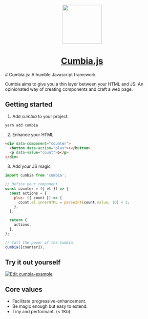 <p align="center">
  <a href="https://blog.m4x.io">
    <img src="test" height="128">
    <h1 align="center">Cumbia.js</h1>
  </a>
</p>
# Cumbia.js: A humble Javascript framework

Cumbia aims to give you a thin layer between your HTML and JS. An opinionated way of creating components and craft a web page.

## Getting started

1. Add _cumbia_ to your project.

```bash
yarn add cumbia
```

2. Enhance your HTML

```html
<div data-component="counter">
  <button data-action="plus">+</button>
  <p data-value="count">5</p>
</div>
```

3. Add your JS magic

```javascript
import cumbia from 'cumbia';

// Define your component
const counter = ({ el }) => {
  const actions = {
    plus: ({ count }) => {
      count.el.innerHTML = parseInt(count.value, 10) + 1;
    },
  };

  return {
    actions,
  };
};

// Call the power of the Cumbia
cumbia([counter]);
```

## Try it out yourself

[![Edit cumbia-example](https://codesandbox.io/static/img/play-codesandbox.svg)](https://codesandbox.io/s/cumbia-example-501gu?fontsize=14&hidenavigation=1&theme=dark)

## Core values

- Facilitate progressive-enhancement.
- Be magic enough but easy to extend.
- Tiny and performant. (< 1Kb)
